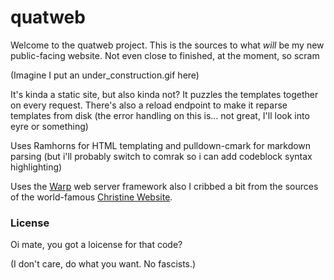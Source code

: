 quatweb
=======

Welcome to the quatweb project. This is the sources to what *will* be my new public-facing website. Not even close to finished, at the moment, so scram

(Imagine I put an under_construction.gif here)

It's kinda a static site, but also kinda not? It puzzles the templates together on every request. There's also a reload endpoint to make it reparse templates from disk (the error handling on this is... not great, I'll look into eyre or something)

Uses Ramhorns for HTML templating and pulldown-cmark for markdown parsing (but i'll probably switch to comrak so i can add codeblock syntax highlighting)

Uses the [Warp](https://github.com/seanmonstar/warp) web server framework also I cribbed a bit from the sources of the world-famous [Christine Website](https://github.com/Xe/site).

### License

Oi mate, you got a loicense for that code?

(I don't care, do what you want. No fascists.)